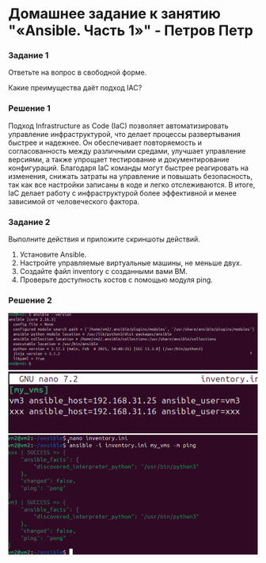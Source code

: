# Домашнее задание к занятию "«Ansible. Часть 1»" - Петров Петр
### Задание 1
Ответьте на вопрос в свободной форме.

Какие преимущества даёт подход IAC?
### Решение 1
Подход Infrastructure as Code (IaC) позволяет автоматизировать управление инфраструктурой, что делает процессы развертывания быстрее и надежнее. Он обеспечивает повторяемость и согласованность между различными средами, улучшает управление версиями, а также упрощает тестирование и документирование конфигураций. Благодаря IaC команды могут быстрее реагировать на изменения, снижать затраты на управление и повышать безопасность, так как все настройки записаны в коде и легко отслеживаются. В итоге, IaC делает работу с инфраструктурой более эффективной и менее зависимой от человеческого фактора.
### Задание 2
Выполните действия и приложите скриншоты действий.

1. Установите Ansible.
2. Настройте управляемые виртуальные машины, не меньше двух.
3. Создайте файл inventory с созданными вами ВМ.
4. Проверьте доступность хостов с помощью модуля ping.

### Решение 2
![pic1](https://github.com/PeterP-DevOps/Ansible-Part1-7-ansible-hw/blob/main/picture/img1.png)
![pic2](https://github.com/PeterP-DevOps/Ansible-Part1-7-ansible-hw/blob/main/picture/img4.png)
![pic3](https://github.com/PeterP-DevOps/Ansible-Part1-7-ansible-hw/blob/main/picture/img5.png)

